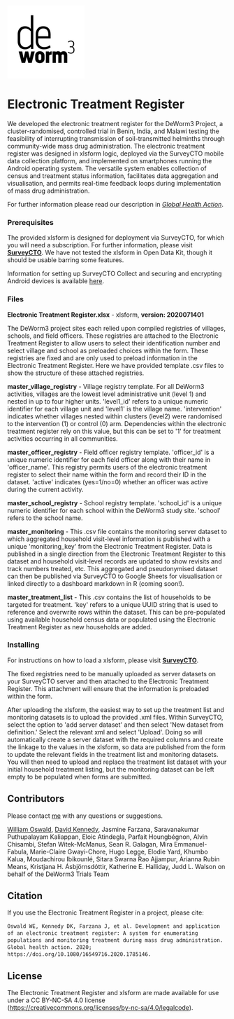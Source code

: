 ![Deworm Logo](/image/logo.png)

# Electronic Treatment Register

We developed the electronic treatment register for the DeWorm3 Project, a cluster-randomised, controlled trial in Benin, India, and Malawi testing the feasibility of interrupting transmission of soil-transmitted helminths through community-wide mass drug administration. The electronic treatment register was designed in xlsform logic, deployed via the SurveyCTO mobile data collection platform, and implemented on smartphones running the Android operating system. The versatile system enables collection of census and treatment status information, facilitates data aggregation and visualisation, and permits real-time feedback loops during implementation of mass drug administration.

For further information please read our description in [*Global Health Action*](https://doi.org/10.1080/16549716.2020.1785146). 

### Prerequisites

The provided xlsform is designed for deployment via SurveyCTO, for which you will need a subscription. For further information, please visit [**SurveyCTO**](https://www.surveycto.com). We have not tested the xlsform in Open Data Kit, though it should be usable barring some features. 

Information for setting up SurveyCTO Collect and securing and encrypting Android devices is available [here](https://www.nhm.ac.uk/content/dam/nhmwww/our-science/our-work/sustainability/deworm3/DeWorm3_SOP_901.%20Set%20up%20mobile%20data%20collection%20devices%20V3.pdf#).

### Files

**Electronic Treatment Register.xlsx** - xlsform, **version: 2020071401**

The DeWorm3 project sites each relied upon compiled registries of villages, schools, and field officers. These registries are attached to the Electronic Treatment Register to allow users to select their identification number and select village and school as preloaded choices within the form. These registries are fixed and are only used to preload information in the Electronic Treatment Register. Here we have provided template .csv files to show the structure of these attached registries. 

**master_village_registry** - Village registry template. For all DeWorm3 activities, villages are the lowest level administrative unit (level 1) and nested in up to four higher units. 'level1_id' refers to a unique numeric identifier for each village unit and 'level1' is the village name. 'intervention' indicates whether villages nested within clusters (level2) were randomised to the intervention (1) or control (0) arm. Dependencies within the electronic treatment register rely on this value, but this can be set to '1' for treatment activities occurring in all communities.

**master_officer_registry** - Field officer registry template. 'officer_id' is a unique numeric identifier for each field officer along with their name in 'officer_name'. This registry permits users of the electronic treatment register to select their name within the form and record their ID in the dataset. 'active' indicates (yes=1/no=0) whether an officer was active during the current activity.

**master_school_registry** - School registry template. 'school_id' is a unique numeric identifier for each school within the DeWorm3 study site. 'school' refers to the school name. 

**master_monitoring** - This .csv file contains the monitoring server dataset to which aggregated household visit-level information is published with a unique 'monitoring_key' from the Electronic Treatment Register. Data is published in a single direction from the Electronic Treatment Register to this dataset and household visit-level records are updated to show revisits and track numbers treated, etc. This aggregated and pseudonymised dataset can then be published via SurveyCTO to Google Sheets for visualisation or linked directly to a dashboard markdown in R (coming soon!). 

**master_treatment_list** - This .csv contains the list of households to be targeted for treatment. 'key' refers to a unique UUID string that is used to reference and overwrite rows within the dataset. This can be pre-populated using available household census data or populated using the Electronic Treatment Register as new households are added. 

### Installing

For instructions on how to load a xlsform, please visit [**SurveyCTO**](https://www.surveycto.com).

The fixed registries need to be manually uploaded as server datasets on your SurveyCTO server and then attached to the Electronic Treatment Register. This attachment will ensure that the information is preloaded within the form.

After uploading the xlsform, the easiest way to set up the treatment list and monitoring datasets is to upload the provided .xml files. Within SurveyCTO, select the option to 'add server dataset' and then select 'New dataset from definition.' Select the relevant xml and select 'Upload'. Doing so will automatically create a server dataset with the required columns and create the  linkage to the values in the xlsform, so data are published from the form to update the relevant fields in the treatment list and monitoring datasets. You will then need to upload and replace the treatment list dataset with your initial household treatment listing, but the monitoring dataset can be left empty to be populated when forms are submitted.

## Contributors

Please contact [me](https://www.lshtm.ac.uk/aboutus/people/oswald.william) with any questions or suggestions.

[William Oswald](https://github.com/williameoswald), [David Kennedy](https://github.com/dsbkennedy), Jasmine Farzana, Saravanakumar Puthupalayam Kaliappan, Eloic Atindegla, Parfait Houngbégnon, Alvin Chisambi, Stefan Witek-McManus, Sean R. Galagan, Mira Emmanuel-Fabula, Marie-Claire Gwayi-Chore, Hugo Legge, Elodie Yard, Khumbo Kalua, Moudachirou Ibikounlé, Sitara Swarna Rao Ajjampur, Arianna Rubin Means, Kristjana H. Ásbjörnsdóttir, Katherine E. Halliday, Judd L. Walson on behalf of the DeWorm3 Trials Team

## Citation

If you use the Electronic Treatment Register in a project, please cite:

```
Oswald WE, Kennedy DK, Farzana J, et al. Development and application of an electronic treatment register: A system for enumerating populations and monitoring treatment during mass drug administration. Global health action. 2020; https://doi.org/10.1080/16549716.2020.1785146.
```

## License

The Electronic Treatment Register and xlsform are made available for use under a CC BY-NC-SA 4.0 license (https://creativecommons.org/licenses/by-nc-sa/4.0/legalcode).
